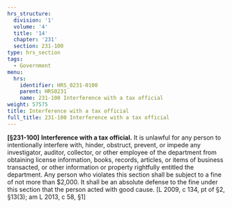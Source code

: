 ```yaml
---
hrs_structure:
  division: '1'
  volume: '4'
  title: '14'
  chapter: '231'
  section: 231-100
type: hrs_section
tags:
  - Government
menu:
  hrs:
    identifier: HRS_0231-0100
    parent: HRS0231
    name: 231-100 Interference with a tax official
weight: 57575
title: Interference with a tax official
full_title: 231-100 Interference with a tax official
---
```

**[§231-100]** **Interference with a tax official.** It is unlawful for any person to intentionally interfere with, hinder, obstruct, prevent, or impede any investigator, auditor, collector, or other employee of the department from obtaining license information, books, records, articles, or items of business transacted, or other information or property rightfully entitled the department. Any person who violates this section shall be subject to a fine of not more than $2,000\. It shall be an absolute defense to the fine under this section that the person acted with good cause. [L 2009, c 134, pt of §2, §13(3); am L 2013, c 58, §1]